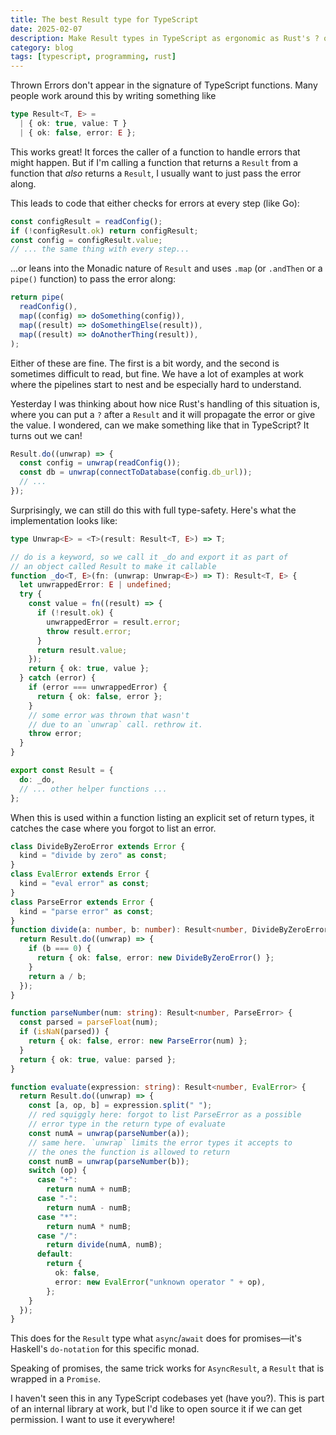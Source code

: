 ```yaml
---
title: The best Result type for TypeScript
date: 2025-02-07
description: Make Result types in TypeScript as ergonomic as Rust's ? operator
category: blog
tags: [typescript, programming, rust]
---
```


Thrown Errors don't appear in the signature of TypeScript functions. Many people work around this by writing something like

<!-- prettier-ignore -->
```ts
type Result<T, E> = 
  | { ok: true, value: T }
  | { ok: false, error: E };
```

This works great! It forces the caller of a function to handle errors that might happen. But if I'm calling a function that returns a `Result` from a function that _also_ returns a `Result`, I usually want to just pass the error along.

This leads to code that either checks for errors at every step (like Go):

```ts
const configResult = readConfig();
if (!configResult.ok) return configResult;
const config = configResult.value;
// ... the same thing with every step...
```

...or leans into the Monadic nature of `Result` and uses `.map` (or `.andThen` or a `pipe()` function) to pass the error along:

```ts
return pipe(
  readConfig(),
  map((config) => doSomething(config)),
  map((result) => doSomethingElse(result)),
  map((result) => doAnotherThing(result)),
);
```

Either of these are fine. The first is a bit wordy, and the second is sometimes difficult to read, but fine. We have a lot of examples at work where the pipelines start to nest and be especially hard to understand.

Yesterday I was thinking about how nice Rust's handling of this situation is, where you can put a `?` after a `Result` and it will propagate the error or give the value. I wondered, can we make something like that in TypeScript? It turns out we can!

```ts
Result.do((unwrap) => {
  const config = unwrap(readConfig());
  const db = unwrap(connectToDatabase(config.db_url));
  // ...
});
```

Surprisingly, we can still do this with full type-safety. Here's what the implementation looks like:

```ts
type Unwrap<E> = <T>(result: Result<T, E>) => T;

// do is a keyword, so we call it _do and export it as part of
// an object called Result to make it callable
function _do<T, E>(fn: (unwrap: Unwrap<E>) => T): Result<T, E> {
  let unwrappedError: E | undefined;
  try {
    const value = fn((result) => {
      if (!result.ok) {
        unwrappedError = result.error;
        throw result.error;
      }
      return result.value;
    });
    return { ok: true, value };
  } catch (error) {
    if (error === unwrappedError) {
      return { ok: false, error };
    }
    // some error was thrown that wasn't
    // due to an `unwrap` call. rethrow it.
    throw error;
  }
}

export const Result = {
  do: _do,
  // ... other helper functions ...
};
```

When this is used within a function listing an explicit set of return types, it catches the case where you forgot to list an error.

```ts
class DivideByZeroError extends Error {
  kind = "divide by zero" as const;
}
class EvalError extends Error {
  kind = "eval error" as const;
}
class ParseError extends Error {
  kind = "parse error" as const;
}
function divide(a: number, b: number): Result<number, DivideByZeroError> {
  return Result.do((unwrap) => {
    if (b === 0) {
      return { ok: false, error: new DivideByZeroError() };
    }
    return a / b;
  });
}

function parseNumber(num: string): Result<number, ParseError> {
  const parsed = parseFloat(num);
  if (isNaN(parsed)) {
    return { ok: false, error: new ParseError(num) };
  }
  return { ok: true, value: parsed };
}

function evaluate(expression: string): Result<number, EvalError> {
  return Result.do((unwrap) => {
    const [a, op, b] = expression.split(" ");
    // red squiggly here: forgot to list ParseError as a possible
    // error type in the return type of evaluate
    const numA = unwrap(parseNumber(a));
    // same here. `unwrap` limits the error types it accepts to
    // the ones the function is allowed to return
    const numB = unwrap(parseNumber(b));
    switch (op) {
      case "+":
        return numA + numB;
      case "-":
        return numA - numB;
      case "*":
        return numA * numB;
      case "/":
        return divide(numA, numB);
      default:
        return {
          ok: false,
          error: new EvalError("unknown operator " + op),
        };
    }
  });
}
```

This does for the `Result` type what `async`/`await` does for promises—it's Haskell's `do-notation` for this specific monad.

Speaking of promises, the same trick works for `AsyncResult`, a `Result` that is wrapped in a `Promise`.

I haven't seen this in any TypeScript codebases yet (have you?). This is part of an internal library at work, but I'd like to open source it if we can get permission. I want to use it everywhere!
